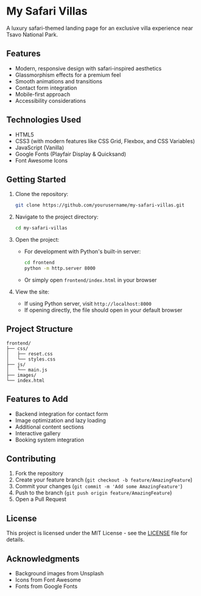 # My Safari Villas

A luxury safari-themed landing page for an exclusive villa experience near Tsavo National Park.

## Features

- Modern, responsive design with safari-inspired aesthetics
- Glassmorphism effects for a premium feel
- Smooth animations and transitions
- Contact form integration
- Mobile-first approach
- Accessibility considerations

## Technologies Used

- HTML5
- CSS3 (with modern features like CSS Grid, Flexbox, and CSS Variables)
- JavaScript (Vanilla)
- Google Fonts (Playfair Display & Quicksand)
- Font Awesome Icons

## Getting Started

1. Clone the repository:
   ```bash
   git clone https://github.com/yourusername/my-safari-villas.git
   ```

2. Navigate to the project directory:
   ```bash
   cd my-safari-villas
   ```

3. Open the project:
   - For development with Python's built-in server:
     ```bash
     cd frontend
     python -m http.server 8000
     ```
   - Or simply open `frontend/index.html` in your browser

4. View the site:
   - If using Python server, visit `http://localhost:8000`
   - If opening directly, the file should open in your default browser

## Project Structure

```
frontend/
├── css/
│   ├── reset.css
│   └── styles.css
├── js/
│   └── main.js
├── images/
└── index.html
```

## Features to Add

- Backend integration for contact form
- Image optimization and lazy loading
- Additional content sections
- Interactive gallery
- Booking system integration

## Contributing

1. Fork the repository
2. Create your feature branch (`git checkout -b feature/AmazingFeature`)
3. Commit your changes (`git commit -m 'Add some AmazingFeature'`)
4. Push to the branch (`git push origin feature/AmazingFeature`)
5. Open a Pull Request

## License

This project is licensed under the MIT License - see the [LICENSE](LICENSE) file for details.

## Acknowledgments

- Background images from Unsplash
- Icons from Font Awesome
- Fonts from Google Fonts 
